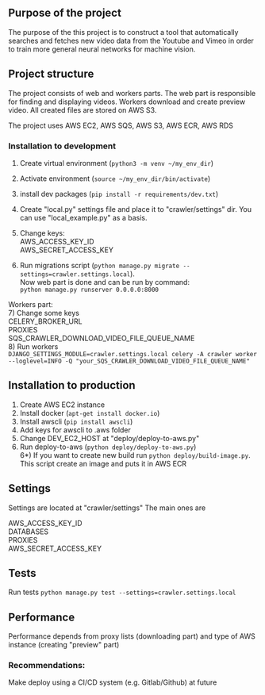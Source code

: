 ## Purpose of the project
The purpose of the this project is to construct a tool that automatically searches and
fetches new video data from the Youtube and Vimeo in order to train more general
neural networks for machine vision.

## Project structure
The project consists of web and workers parts.
The web part is responsible for finding and displaying videos.
Workers download and create preview video.
All created files are stored on AWS S3.

The project uses AWS EC2, AWS SQS, AWS S3, AWS ECR, AWS RDS

### Installation to development

1) Create virtual environment (`python3 -m venv ~/my_env_dir`)
2) Activate environment (`source ~/my_env_dir/bin/activate`)
3) install dev packages (`pip install -r requirements/dev.txt`)
4) Create "local.py" settings file and place it to "crawler/settings" dir. You can use "local_example.py" as a basis.
5) Change keys:  
AWS_ACCESS_KEY_ID  
AWS_SECRET_ACCESS_KEY  

6) Run migrations script (`python manage.py migrate --settings=crawler.settings.local`).   
Now web part is done and can be run by command:    
`python manage.py runserver 0.0.0.0:8000`

Workers part:  
7) Change some keys  
CELERY_BROKER_URL  
PROXIES   
SQS_CRAWLER_DOWNLOAD_VIDEO_FILE_QUEUE_NAME  
8) Run workers   
`DJANGO_SETTINGS_MODULE=crawler.settings.local celery -A crawler worker --loglevel=INFO -Q "your_SQS_CRAWLER_DOWNLOAD_VIDEO_FILE_QUEUE_NAME"`


## Installation to production
1) Create AWS EC2 instance  
2) Install docker (`apt-get install docker.io`)  
3) Install awscli (`pip install awscli`)  
4) Add keys for awscli to .aws folder  
5) Change DEV_EC2_HOST at "deploy/deploy-to-aws.py"  
6) Run deploy-to-aws (`python deploy/deploy-to-aws.py`)  
6*) If you want to create new build run `python deploy/build-image.py`.  
This script create an image and puts it in AWS ECR  

## Settings
Settings are located at "crawler/settings"
The main ones are

AWS_ACCESS_KEY_ID  
DATABASES  
PROXIES  
AWS_SECRET_ACCESS_KEY  

## Tests
Run tests
`python manage.py test --settings=crawler.settings.local`

## Performance
Performance depends from proxy lists (downloading part) and type of AWS instance (creating "preview" part)

### Recommendations:
Make deploy using a CI/CD system (e.g. Gitlab/Github) at future

